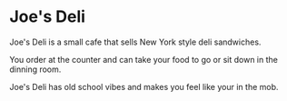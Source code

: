 # Joe's Deli

Joe's Deli is a small cafe that sells New York style deli sandwiches.

You order at the counter and can take your food to go or sit down in the dinning room.

Joe's Deli has old school vibes and makes you feel like your in the mob.